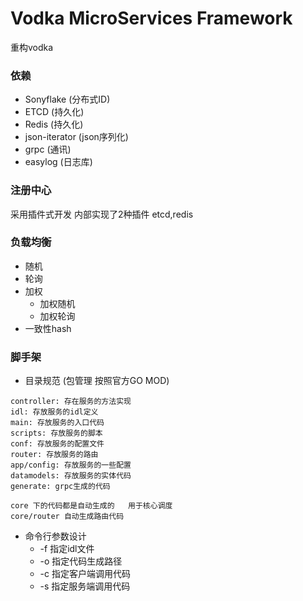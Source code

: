 # Vodka MicroServices Framework 
重构vodka

### 依赖
- Sonyflake  (分布式ID)
- ETCD (持久化)
- Redis (持久化)
- json-iterator (json序列化)
- grpc (通讯)
- easylog (日志库)


### 注册中心
采用插件式开发
内部实现了2种插件  etcd,redis

### 负载均衡
- 随机
- 轮询
- 加权
    - 加权随机
    - 加权轮询
- 一致性hash

### 脚手架
- 目录规范  (包管理 按照官方GO MOD)
```
controller: 存在服务的方法实现
idl: 存放服务的idl定义
main: 存放服务的入口代码
scripts: 存放服务的脚本
conf: 存放服务的配置文件
router: 存放服务的路由
app/config: 存放服务的一些配置
datamodels: 存放服务的实体代码
generate: grpc生成的代码

core 下的代码都是自动生成的   用于核心调度
core/router 自动生成路由代码
```
- 命令行参数设计
    - -f 指定idl文件
    - -o 指定代码生成路径
    - -c 指定客户端调用代码
    - -s 指定服务端调用代码
